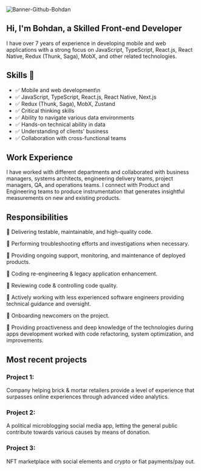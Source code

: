 ![Banner-Github-Bohdan](https://user-images.githubusercontent.com/26411546/223488306-407a7859-5212-4d96-a8e0-8607d6ade40c.jpg)
## Hi, I'm Bohdan, a Skilled Front-end Developer

I have over 7 years of experience in developing mobile and web applications with a strong focus on JavaScript, TypeScript, React.js, React Native, Redux (Thunk, Saga), MobX, and other related technologies.

## Skills 🦾

- ✅ Mobile and web development\n
- ✅ JavaScript, TypeScript, React.js, React Native, Next.js
- ✅ Redux (Thunk, Saga), MobX, Zustand
- ✅ Critical thinking skills
- ✅ Ability to navigate various data environments
- ✅ Hands-on technical ability in data
- ✅ Understanding of clients' business
- ✅ Collaboration with cross-functional teams

## Work Experience

I have worked with different departments and collaborated with business managers, systems architects, engineering delivery teams, project managers, QA, and operations teams. I connect with Product and Engineering teams to produce instrumentation that generates insightful measurements on new and existing products.

## Responsibilities
📌 Delivering testable, maintainable, and high-quality code.

📌 Performing troubleshooting efforts and investigations when necessary.

📌 Providing ongoing support, monitoring, and maintenance of deployed products.

📌 Coding re-engineering & legacy application enhancement.

📌 Reviewing code & controlling code quality.

📌 Actively working with less experienced software engineers providing technical guidance and oversight.

📌 Onboarding newcomers on the project.

📌 Providing proactiveness and deep knowledge of the technologies during apps development worked with code refactoring, system optimization, and improvements.

## Most recent projects 
### Project 1: 
Company helping brick & mortar retailers provide a level of experience that surpasses online experiences through advanced video analytics.
### Project 2:
A political microblogging social media app, letting the general public contribute towards various causes by means of donation. 
### Project 3:
NFT marketplace with social elements and crypto or fiat payments/pay out.


